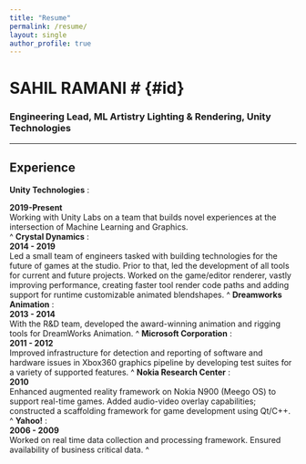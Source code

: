 ```yaml
---
title: "Resume"
permalink: /resume/
layout: single
author_profile: true
---
```


# SAHIL RAMANI # {#id} 
### Engineering Lead, ML Artistry Lighting & Rendering, Unity Technologies
----

## Experience

**Unity Technologies** 
: <div style='text-align: left;'>**2019-Present**</div>Working with Unity Labs on a team that builds novel experiences at the intersection of Machine Learning and Graphics.<br/>
^
**Crystal Dynamics**
: <div style='text-align: left;'>**2014 - 2019**</div>Led a small team of engineers tasked with building technologies for the future of games at the studio. Prior to that, led the development of all tools for current and future projects. Worked on the game/editor renderer, vastly improving performance, creating faster tool render code paths and adding support for runtime customizable animated blendshapes.
^
**Dreamworks Animation**
: <div style='text-align: left;'>**2013 - 2014**</div>With the R&D team, developed the award-winning animation and rigging tools for DreamWorks Animation.
^
**Microsoft Corporation**
: <div style='text-align: left;'>**2011 - 2012**</div>Improved infrastructure for detection and reporting of software and hardware issues in Xbox360 graphics pipeline by developing test suites for a variety of supported features.
^
**Nokia Research Center**
: <div style='text-align: left;'>**2010**</div>Enhanced augmented reality framework on Nokia N900 (Meego OS) to support real-time games. Added audio-video overlay capabilities; constructed a scaffolding framework for game development using Qt/C++.
^ 
**Yahoo!**
: <div style='text-align: left;'>**2006 - 2009**</div>Worked on real time data collection and processing framework. Ensured availability of business critical data.
^ 